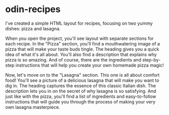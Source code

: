 # odin-recipes
I've created a simple HTML layout for recipes, focusing on two yummy dishes: pizza and lasagna. 

When you open the project, you'll see  layout with separate sections for each recipe. In the "Pizza" section, you'll find a mouthwatering image of a pizza that will make your taste buds tingle. The heading gives you a quick idea of what it's all about. You'll also find a description that explains why pizza is so amazing. And of course, there are the ingredients and step-by-step instructions that will help you create your own homemade pizza magic!

Now, let's move on to the "Lasagna" section. This one is all about comfort food! You'll see a picture of a delicious lasagna that will make you want to dig in. The heading captures the essence of this classic Italian dish. The description lets you in on the secret of why lasagna is so satisfying. And just like with the pizza, you'll find a list of ingredients and easy-to-follow instructions that will guide you through the process of making your very own lasagna masterpiece.